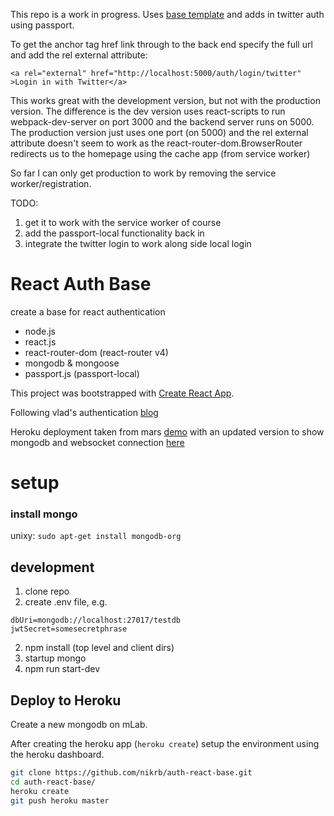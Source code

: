 This repo is a work in progress.
Uses [base template](https://github.com/nikrb/auth-react-base)
and adds in twitter auth using passport.

To get the anchor tag href link through to the back end specify the full url
and add the rel external attribute:
```
<a rel="external" href="http://localhost:5000/auth/login/twitter" >Login in with Twitter</a>
```

This works great with the development version, but not with the production version.
The difference is the dev version uses react-scripts to run webpack-dev-server on
port 3000 and the backend server runs on 5000. The production version just uses
one port (on 5000) and the rel external attribute doesn't seem to work as the
react-router-dom.BrowserRouter redirects us to the homepage using the cache app
(from service worker)

So far I can only get production to work by removing the service worker/registration.

TODO:
1. get it to work with the service worker of course
2. add the passport-local functionality back in
3. integrate the twitter login to work along side local login

# React Auth Base

create a base for react authentication

* node.js
* react.js
* react-router-dom (react-router v4)
* mongodb & mongoose
* passport.js (passport-local)

This project was bootstrapped with [Create React App](https://github.com/facebookincubator/create-react-app).

Following vlad's authentication [blog](https://vladimirponomarev.com/blog/authentication-in-react-apps-jwt)

Heroku deployment taken from mars [demo](https://github.com/mars/heroku-cra-node)
with an updated version to show mongodb and websocket connection [here](https://github.com/nikrb/heroku-cra-node)

# setup

### install mongo
unixy:
```sudo apt-get install mongodb-org```

## development
1. clone repo
2. create .env file, e.g.
```
dbUri=mongodb://localhost:27017/testdb
jwtSecret=somesecretphrase
```
2. npm install (top level and client dirs)
3. startup mongo
4. npm run start-dev


## Deploy to Heroku

Create a new mongodb on mLab.

After creating the heroku app (```heroku create```) setup the environment using
the heroku dashboard.

```bash
git clone https://github.com/nikrb/auth-react-base.git
cd auth-react-base/
heroku create
git push heroku master
```
